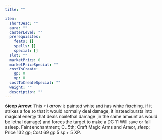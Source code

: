 ```yaml
---
title: ""

item:
  shortDesc: ""
  aura: ""
  casterLevel: ""
  prerequisites:
    feats: []
    spells: []
    special: []
  slot: ""
  marketPrice: 0
  marketPriceSpecial: ""
  costToCreate:
    gp: 0
    xp: 0
  costToCreateSpecial: ""
  weight: ""
  description: ""
---
```

<p id="sleep-arrow"><strong>Sleep Arrow:</strong> This <em>+1 arrow</em> is painted white and has white fletching. If it strikes a foe so that it would normally deal damage, it instead bursts into magical energy that deals nonlethal damage (in the same amount as would be lethal damage) and forces the target to make a DC 11 Will save or fall asleep.
Faint enchantment; CL 5th; Craft Magic Arms and Armor, <em>sleep</em>; Price 132 gp; Cost 69 gp 5 sp + 5 XP.

